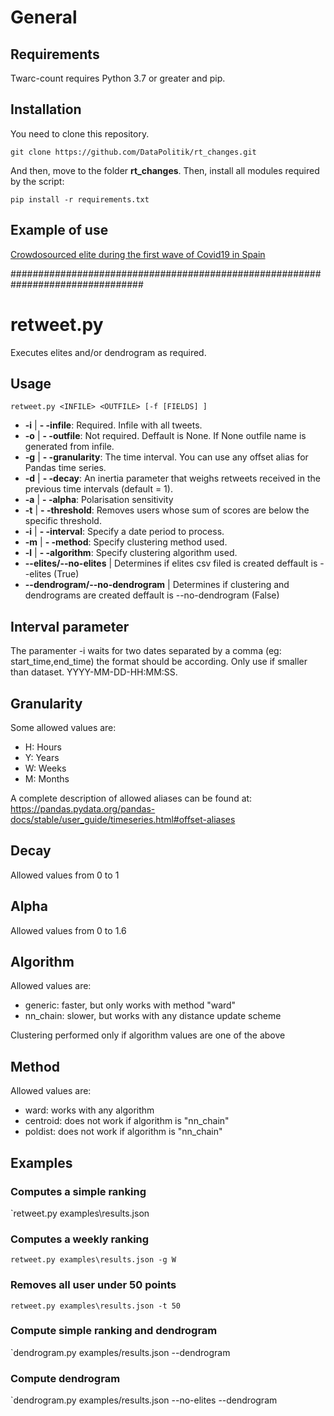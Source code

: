 # General

## Requirements

Twarc-count requires Python 3.7 or greater and pip.

## Installation

You need to clone this repository.

`git clone https://github.com/DataPolitik/rt_changes.git`

And then, move to the folder **rt_changes**. Then, install all modules required by the script:

`pip install -r requirements.txt`

## Example of use

[Crowdosourced elite during the first wave of Covid19 in Spain](https://datapolitik.medium.com/el-baile-de-las-%C3%A9lites-en-twitter-9a288fb32eb3)

################################################################################

# retweet.py

Executes elites and/or dendrogram as required.

## Usage

`retweet.py <INFILE> <OUTFILE> [-f [FIELDS] ]`

* **-i** | **- -infile**: Required. Infile with all tweets.
* **-o** | **- -outfile**: Not required. Deffault is None. If None outfile name is generated from infile.
* **-g** | **- -granularity**: The time interval. You can use any offset alias for Pandas time series.
* **-d** | **- -decay**: An inertia parameter that weighs retweets received in the previous time intervals (default = 1).
* **-a** | **- -alpha**: Polarisation sensitivity
* **-t** | **- -threshold**: Removes users whose sum of scores are below the specific threshold.
* **-i** | **- -interval**: Specify a date period to process.
* **-m** | **- -method**: Specify clustering method used.
* **-l** | **- -algorithm**: Specify clustering algorithm used.
* **--elites/--no-elites** | Determines if elites csv filed is created deffault is --elites (True)
* **--dendrogram/--no-dendrogram** | Determines if clustering and dendrograms are created deffault is --no-dendrogram (False)

 
## Interval parameter

The paramenter -i waits for two dates separated by a comma (eg: start_time,end_time) the format should be according. Only use if smaller than dataset.
YYYY-MM-DD-HH:MM:SS.

## Granularity

Some allowed values are:

* H: Hours
* Y: Years
* W: Weeks
* M: Months

A complete description of allowed aliases can be found at: https://pandas.pydata.org/pandas-docs/stable/user_guide/timeseries.html#offset-aliases

## Decay

Allowed values from 0 to 1

## Alpha

Allowed values from 0 to 1.6

## Algorithm

Allowed values are:

* generic: faster, but only works with method "ward"
* nn_chain: slower, but works with any distance update scheme

Clustering performed only if algorithm values are one of the above

## Method

Allowed values are:

* ward: works with any algorithm
* centroid: does not work if algorithm is "nn_chain"
* poldist: does not work if algorithm is "nn_chain"

## Examples

### Computes a simple ranking

`retweet.py examples\results.json

### Computes a weekly ranking

`retweet.py examples\results.json -g W`

### Removes all user under 50 points

`retweet.py examples\results.json -t 50`

### Compute simple ranking and dendrogram

`dendrogram.py  examples/results.json --dendrogram

### Compute dendrogram

`dendrogram.py  examples/results.json --no-elites --dendrogram

